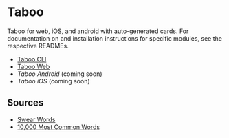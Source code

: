 # Taboo

Taboo for web, iOS, and android with auto-generated cards. For documentation on
and installation instructions for specific modules, see the respective READMEs.

- [Taboo CLI](https://github.com/alvinwan/taboo/tree/master/cli)
- [Taboo Web](https://github.com/alvinwan/taboo/tree/master/web)
- *Taboo Android* (coming soon)
- *Taboo iOS* (coming soon)

## Sources

- [Swear Words](http://www.noswearing.com)
- [10,000 Most Common Words](https://github.com/first20hours/google-10000-english)
